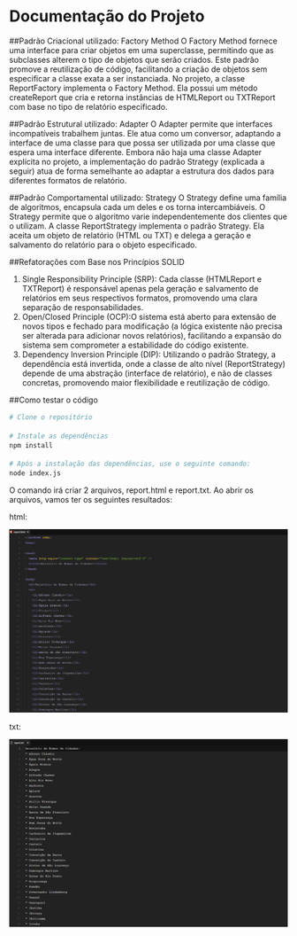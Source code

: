 # Documentação do Projeto
##Padrão Criacional utilizado: Factory Method
O Factory Method fornece uma interface para criar objetos em uma superclasse, permitindo que as subclasses alterem o tipo de objetos que serão criados. Este padrão promove a reutilização de código, facilitando a criação de objetos sem especificar a classe exata a ser instanciada. No projeto, a classe ReportFactory implementa o Factory Method. Ela possui um método createReport que cria e retorna instâncias de HTMLReport ou TXTReport com base no tipo de relatório especificado.

##Padrão Estrutural utilizado: Adapter
O Adapter permite que interfaces incompatíveis trabalhem juntas. Ele atua como um conversor, adaptando a interface de uma classe para que possa ser utilizada por uma classe que espera uma interface diferente. Embora não haja uma classe Adapter explícita no projeto, a implementação do padrão Strategy (explicada a seguir) atua de forma semelhante ao adaptar a estrutura dos dados para diferentes formatos de relatório.

##Padrão Comportamental utilizado: Strategy
O Strategy define uma família de algoritmos, encapsula cada um deles e os torna intercambiáveis. O Strategy permite que o algoritmo varie independentemente dos clientes que o utilizam. A classe ReportStrategy implementa o padrão Strategy. Ela aceita um objeto de relatório (HTML ou TXT) e delega a geração e salvamento do relatório para o objeto especificado.

##Refatorações com Base nos Princípios SOLID
  1. Single Responsibility Principle (SRP): Cada classe (HTMLReport e TXTReport) é responsável apenas pela geração e salvamento de relatórios em seus respectivos formatos, promovendo uma clara separação de responsabilidades.
  2. Open/Closed Principle (OCP):O sistema está aberto para extensão de novos tipos e fechado para modificação (a lógica existente não precisa ser alterada para adicionar novos relatórios), facilitando a expansão do sistema sem comprometer a estabilidade do código existente.
  3. Dependency Inversion Principle (DIP): Utilizando o padrão Strategy, a dependência está invertida, onde a classe de alto nível (ReportStrategy) depende de uma abstração (interface de relatório), e não de classes concretas, promovendo maior flexibilidade e reutilização de código.

##Como testar o código
```bash
# Clone o repositório

# Instale as dependências
npm install

# Após a instalação das dependências, use o seguinte comando:
node index.js
```
O comando irá criar 2 arquivos, report.html e report.txt. Ao abrir os arquivos, vamos ter os seguintes resultados:

html:

![resultadoHTML](./images/reporthtml.png)

txt:

![ResultadoTxt](./images/reprttx.png)
